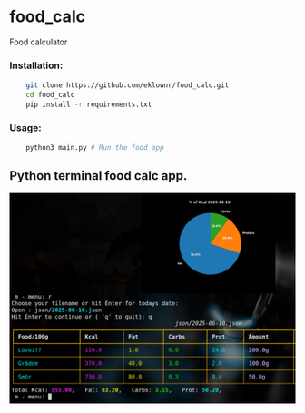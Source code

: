 # food_calc
Food calculator 

### Installation:
```bash
    git clone https://github.com/eklownr/food_calc.git
    cd food_calc
    pip install -r requirements.txt
```

### Usage:
```bash
    python3 main.py # Run the food app
```

## Python terminal food calc app.
![Food calc app](images/food_calc.png "Food calc app")